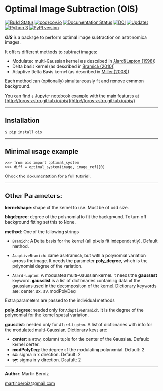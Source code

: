 # Optimal Image Subtraction (OIS)

[![Build Status](https://travis-ci.org/toros-astro/ois.svg?branch=master)](https://travis-ci.org/github/toros-astro/ois?branch=master)
[![codecov.io](https://codecov.io/github/toros-astro/ois/coverage.svg?branch=master)](https://codecov.io/github/toros-astro/ois?branch=master)
[![Documentation Status](https://readthedocs.org/projects/optimal-image-subtraction/badge/?version=latest)](http://optimal-image-subtraction.readthedocs.io/en/latest/?badge=latest)
[![DOI](https://zenodo.org/badge/49916188.svg)](https://zenodo.org/badge/latestdoi/49916188)
[![Updates](https://pyup.io/repos/github/toros-astro/ois/shield.svg)](https://pyup.io/repos/github/toros-astro/ois/)
[![Python 3](https://pyup.io/repos/github/toros-astro/ois/python-3-shield.svg)](https://pyup.io/repos/github/toros-astro/ois/)
[![PyPI version](https://badge.fury.io/py/ois.svg)](https://badge.fury.io/py/ois)

***OIS*** is a package to perform optimal image subtraction on astronomical images.

It offers different methods to subtract images:

 * Modulated multi-Gaussian kernel (as described in [Alard&Lupton (1998)][1])
 * Delta basis kernel (as described in [Bramich (2010)][2])
 * Adaptive Delta Basis kernel (as described in [Miller (2008)][3])

Each method can (optionally) simultaneously fit and remove common background.

You can find a Jupyter notebook example with the main features at [http://toros-astro.github.io/ois/](http://toros-astro.github.io/ois/)

***

## Installation

    $ pip install ois

***

## Minimal usage example

    >>> from ois import optimal_system
    >>> diff = optimal_system(image, image_ref)[0]

Check the [documentation](http://optimal-image-subtraction.readthedocs.io) for a full tutorial.

***
## Other Parameters:

**kernelshape**: shape of the kernel to use. Must be of odd size.

**bkgdegree**: degree of the polynomial to fit the background.
    To turn off background fitting set this to None.

**method**: One of the following strings

  * `Bramich`: A Delta basis for the kernel (all pixels fit
      independently). Default method.

 * `AdaptiveBramich`: Same as Bramich, but with a polynomial variation across the image. It needs the parameter **poly_degree**, which is the polynomial degree of the variation.

  * `Alard-Lupton`: A modulated multi-Gaussian kernel.
      It needs the **gausslist** keyword. **gausslist** is a list of dictionaries containing data of the gaussians used in the decomposition of the kernel. Dictionary keywords are: center, sx, sy, modPolyDeg

Extra parameters are passed to the individual methods.

**poly_degree**: needed only for `AdaptiveBramich`. It is the degree
    of the polynomial for the kernel spatial variation.

**gausslist**: needed only for `Alard-Lupton`. A list of dictionaries with info for the modulated multi-Gaussian. Dictionary keys are:

* **center**: a (row, column) tuple for the center of the Gaussian. Default: kernel center.
* **modPolyDeg**: the degree of the modulating polynomial. Default: 2
* **sx**: sigma in x direction. Default: 2.
* **sy**: sigma in y direction. Deafult: 2.

***

**Author**: Martin Beroiz

<martinberoiz@gmail.com>

[1]: http://arxiv.org/abs/astro-ph/9712287 "A method for optimal image subtraction"
[2]: http://arxiv.org/abs/0802.1273 "A New Algorithm For Difference Image Analysis"
[3]: http://adswww.harvard.edu
